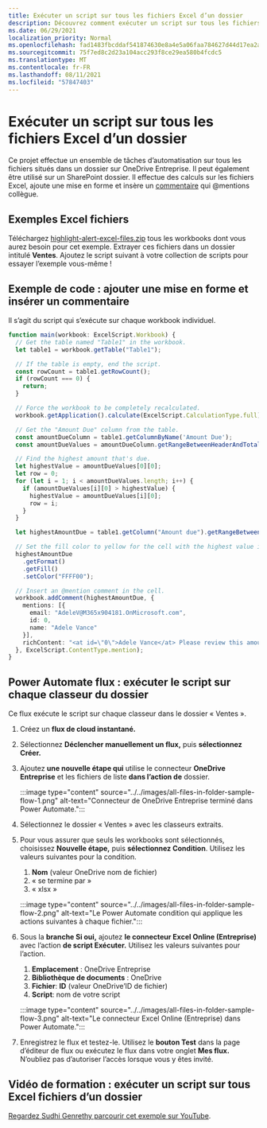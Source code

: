 ```yaml
---
title: Exécuter un script sur tous les fichiers Excel d’un dossier
description: Découvrez comment exécuter un script sur tous les fichiers Excel dans un dossier sur OneDrive Entreprise.
ms.date: 06/29/2021
localization_priority: Normal
ms.openlocfilehash: fad1483fbcddaf541874630e8a4e5a06faa784627d44d17ea2ab7ca0af1550a4
ms.sourcegitcommit: 75f7ed8c2d23a104acc293f8ce29ea580b4fcdc5
ms.translationtype: MT
ms.contentlocale: fr-FR
ms.lasthandoff: 08/11/2021
ms.locfileid: "57847403"
---
```

# <a name="run-a-script-on-all-excel-files-in-a-folder"></a>Exécuter un script sur tous les fichiers Excel d’un dossier

Ce projet effectue un ensemble de tâches d’automatisation sur tous les fichiers situés dans un dossier sur OneDrive Entreprise. Il peut également être utilisé sur un SharePoint dossier.
Il effectue des calculs sur les fichiers Excel, ajoute une mise en forme et insère un [commentaire](https://support.microsoft.com/office/90701709-5dc1-41c7-aa48-b01d4a46e8c7) qui @mentions collègue.

## <a name="sample-excel-files"></a>Exemples Excel fichiers

Téléchargez <a href="https://github.com/OfficeDev/office-scripts-docs/blob/master/docs/resources/samples/highlight-alert-excel-files.zip?raw=true">highlight-alert-excel-files.zip</a> tous les workbooks dont vous aurez besoin pour cet exemple. Extrayer ces fichiers dans un dossier intitulé **Ventes**. Ajoutez le script suivant à votre collection de scripts pour essayer l’exemple vous-même !

## <a name="sample-code-add-formatting-and-insert-comment"></a>Exemple de code : ajouter une mise en forme et insérer un commentaire

Il s’agit du script qui s’exécute sur chaque workbook individuel.

```TypeScript
function main(workbook: ExcelScript.Workbook) {
  // Get the table named "Table1" in the workbook.
  let table1 = workbook.getTable("Table1");

  // If the table is empty, end the script.
  const rowCount = table1.getRowCount();
  if (rowCount === 0) {
    return;
  }

  // Force the workbook to be completely recalculated.
  workbook.getApplication().calculate(ExcelScript.CalculationType.full);

  // Get the "Amount Due" column from the table.
  const amountDueColumn = table1.getColumnByName('Amount Due');
  const amountDueValues = amountDueColumn.getRangeBetweenHeaderAndTotal().getValues();

  // Find the highest amount that's due.
  let highestValue = amountDueValues[0][0];
  let row = 0;
  for (let i = 1; i < amountDueValues.length; i++) {
    if (amountDueValues[i][0] > highestValue) {
      highestValue = amountDueValues[i][0];
      row = i;
    }
  }

  let highestAmountDue = table1.getColumn("Amount due").getRangeBetweenHeaderAndTotal().getRow(row);

  // Set the fill color to yellow for the cell with the highest value in the "Amount Due" column.
  highestAmountDue
    .getFormat()
    .getFill()
    .setColor("FFFF00");

  // Insert an @mention comment in the cell.
  workbook.addComment(highestAmountDue, {
    mentions: [{
      email: "AdeleV@M365x904181.OnMicrosoft.com",
      id: 0,
      name: "Adele Vance"
    }],
    richContent: "<at id=\"0\">Adele Vance</at> Please review this amount"
  }, ExcelScript.ContentType.mention);
}
```

## <a name="power-automate-flow-run-the-script-on-every-workbook-in-the-folder"></a>Power Automate flux : exécuter le script sur chaque classeur du dossier

Ce flux exécute le script sur chaque classeur dans le dossier « Ventes ».

1. Créez un **flux de cloud instantané.**
1. Sélectionnez **Déclencher manuellement un flux,** puis **sélectionnez Créer.**
1. Ajoutez **une nouvelle étape qui** utilise le connecteur **OneDrive Entreprise** et les fichiers de liste **dans l’action de** dossier.

    :::image type="content" source="../../images/all-files-in-folder-sample-flow-1.png" alt-text="Connecteur de OneDrive Entreprise terminé dans Power Automate.":::
1. Sélectionnez le dossier « Ventes » avec les classeurs extraits.
1. Pour vous assurer que seuls les workbooks sont sélectionnés, choisissez **Nouvelle étape,** puis **sélectionnez Condition**. Utilisez les valeurs suivantes pour la condition.
    1. **Nom** (valeur OneDrive nom de fichier)
    1. « se termine par »
    1. « xlsx »

    :::image type="content" source="../../images/all-files-in-folder-sample-flow-2.png" alt-text="Le Power Automate condition qui applique les actions suivantes à chaque fichier.":::
1. Sous la **branche Si oui,** ajoutez **le connecteur Excel Online (Entreprise)** avec l’action **de script Exécuter.** Utilisez les valeurs suivantes pour l’action.
    1. **Emplacement** : OneDrive Entreprise
    1. **Bibliothèque de documents** : OneDrive
    1. **Fichier**: **ID** (valeur OneDrive’ID de fichier)
    1. **Script**: nom de votre script

    :::image type="content" source="../../images/all-files-in-folder-sample-flow-3.png" alt-text="Le connecteur Excel Online (Entreprise) dans Power Automate.":::
1. Enregistrez le flux et testez-le. Utilisez le **bouton Test** dans la page d’éditeur de flux ou exécutez le flux dans votre onglet **Mes flux.** N’oubliez pas d’autoriser l’accès lorsque vous y êtes invité.

## <a name="training-video-run-a-script-on-all-excel-files-in-a-folder"></a>Vidéo de formation : exécuter un script sur tous Excel fichiers d’un dossier

[Regardez Sudhi Genrethy parcourir cet exemple sur YouTube](https://youtu.be/xMg711o7k6w).
